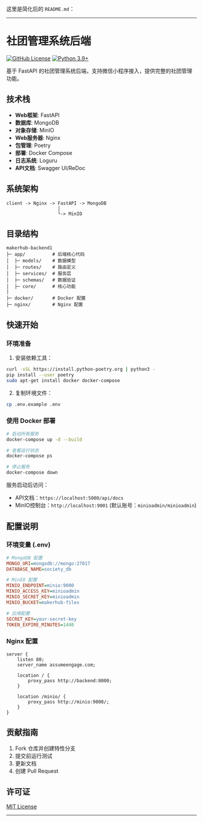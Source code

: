 这里是简化后的 `README.md`：

---

# 社团管理系统后端

[![GitHub License](https://img.shields.io/github/license/yourname/society-management)](LICENSE)
[![Python 3.9+](https://img.shields.io/badge/python-3.9+-blue.svg)](https://www.python.org/)

基于 FastAPI 的社团管理系统后端，支持微信小程序接入，提供完整的社团管理功能。

## 技术栈

- **Web框架**: FastAPI
- **数据库**: MongoDB
- **对象存储**: MinIO
- **Web服务器**: Nginx
- **包管理**: Poetry
- **部署**: Docker Compose
- **日志系统**: Loguru
- **API文档**: Swagger UI/ReDoc

## 系统架构

```
client -> Nginx -> FastAPI -> MongoDB
                   │
                   └-> MinIO
```

## 目录结构

```
makerhub-backend1
├─ app/          # 后端核心代码
│  ├─ models/    # 数据模型
│  ├─ routes/    # 路由定义
│  ├─ services/  # 服务层
│  ├─ schemas/   # 数据验证
│  ├─ core/      # 核心功能
|
├─ docker/       # Docker 配置
├─ nginx/        # Nginx 配置
```

## 快速开始

### 环境准备

1. 安装依赖工具：

```bash
curl -sSL https://install.python-poetry.org | python3 -
pip install --user poetry
sudo apt-get install docker docker-compose
```

2. 复制环境文件：

```bash
cp .env.example .env
```

### 使用 Docker 部署

```bash
# 启动所有服务
docker-compose up -d --build

# 查看运行状态
docker-compose ps

# 停止服务
docker-compose down
```

服务启动后访问：

- API文档：`https://localhost:5000/api/docs`
- MinIO控制台：`http://localhost:9001` (默认账号：`minioadmin/minioadmin`)

## 配置说明

### 环境变量 (.env)

```ini
# MongoDB 配置
MONGO_URI=mongodb://mongo:27017
DATABASE_NAME=society_db

# MinIO 配置
MINIO_ENDPOINT=minio:9000
MINIO_ACCESS_KEY=minioadmin
MINIO_SECRET_KEY=minioadmin
MINIO_BUCKET=makerhub-files

# 应用配置
SECRET_KEY=your-secret-key
TOKEN_EXPIRE_MINUTES=1440
```

### Nginx 配置

```nginx
server {
    listen 80;
    server_name assumeengage.com;

    location / {
        proxy_pass http://backend:8000;
    }

    location /minio/ {
        proxy_pass http://minio:9000/;
    }
}
```


## 贡献指南

1. Fork 仓库并创建特性分支
2. 提交前运行测试
3. 更新文档
4. 创建 Pull Request

## 许可证

[MIT License](LICENSE)

---
